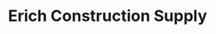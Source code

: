 ---
title: "Erich Construction Supply"
url: /alaminos/erich-construction-supply/
shop: Eisenwaren
---
